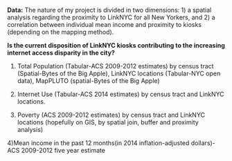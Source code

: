 **Data:**
The nature of my project is divided in two dimensions: 1) a spatial analysis regarding the proximity to LinkNYC for all New Yorkers, and 2) a correlation between individual mean income and proximity to kiosks (depending on the mapping method).

**Is the current disposition of LinkNYC kiosks contributing to the increasing internet access disparity in the city?**


1)	Total Population (Tabular-ACS 2009-2012 estimates) by census tract (Spatial-Bytes of the Big Apple), LinkNYC locations (Tabular-NYC open data), MapPLUTO (spatial-Bytes of the Big Apple)

2)	Internet Use (Tabular-ACS 2014 estimates) by census tract and LinkNYC locations.

3)	Poverty (ACS 2009-2012 estimates) by census tract and LinkNYC locations (hopefully on GIS, by spatial join, buffer and proximity analysis)

4)Mean income in the past 12 months(in 2014 inflation-adjusted dollars)-ACS 2009-2012 five year estimate 


